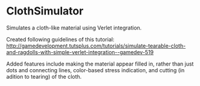 ClothSimulator
==============

Simulates a cloth-like material using Verlet integration.

Created following guidelines of this tutorial: http://gamedevelopment.tutsplus.com/tutorials/simulate-tearable-cloth-and-ragdolls-with-simple-verlet-integration--gamedev-519

Added features include making the material appear filled in, rather than just dots and connecting lines, color-based stress indication, and cutting (in adition to tearing) of the cloth.

